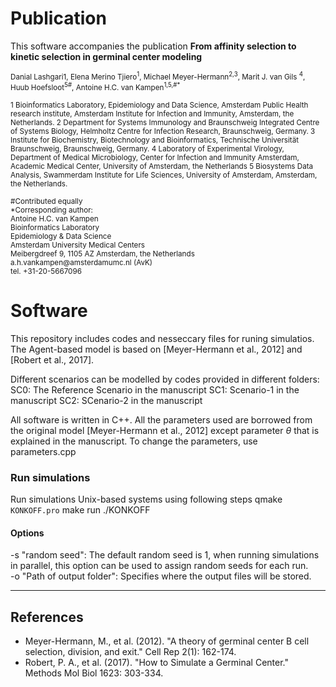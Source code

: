

# Publication

This software accompanies the publication
 **From affinity selection to kinetic selection in germinal center modeling**

<sup>
Danial Lashgari1, Elena Merino Tjiero<sup>1</sup>, Michael Meyer-Hermann<sup>2,3</sup>, Marit J. van Gils <sup>4</sup>, Huub Hoefsloot<sup>5#</sup>, Antoine H.C. van Kampen<sup>1,5,#*</sup></sup>

<sup> 1 Bioinformatics Laboratory, Epidemiology and Data Science, Amsterdam Public Health research institute, Amsterdam Institute for Infection and Immunity, Amsterdam, the Netherlands.
2 Department for Systems Immunology and Braunschweig Integrated Centre of Systems Biology, Helmholtz Centre for Infection Research, Braunschweig, Germany.
3 Institute for Biochemistry, Biotechnology and Bioinformatics, Technische Universität Braunschweig, Braunschweig, Germany.
4 Laboratory of Experimental Virology, Department of Medical Microbiology, Center for Infection and Immunity Amsterdam, Academic Medical Center, University of Amsterdam, the Netherlands
5 Biosystems Data Analysis, Swammerdam Institute for Life Sciences, University of Amsterdam, Amsterdam, the Netherlands.
</sup>

<sup>
#Contributed equally<br> 
*Corresponding author:<br> 
Antoine H.C. van Kampen<br>
Bioinformatics Laboratory<br>
Epidemiology & Data Science<br>
Amsterdam University Medical Centers<br>
Meibergdreef 9, 1105 AZ Amsterdam, the Netherlands<br>
a.h.vankampen@amsterdamumc.nl (AvK)<br>
tel. +31-20-5667096 <br>
</sup>


# Software
This repository includes codes and nesseccary files for runing simulatios. The Agent-based model is based on [Meyer-Hermann et al., 2012] and [Robert et al., 2017].

Different scenarios can be modelled by codes provided in different folders:
   SC0: The Reference Scenario in the manuscript
   SC1: Scenario-1 in the manuscript
   SC2: SCenario-2 in the manuscript

All software is written in C++. All the parameters used are borrowed from the original model [Meyer-Hermann et al., 2012] except parameter $\theta$ that is explained in the manuscript. To change the parameters, use parameters.cpp

### Run simulations   
Run simulations Unix-based systems using following steps
qmake `KONKOFF.pro` 
make
run ./KONKOFF </br>
 
#### Options 
 -s "random seed": The default random seed is 1, when running simulations in parallel, this option can be used to assign random seeds for each run. <br> 
 -o "Path of output folder": Specifies where the output files will be stored. 
___________________________________________________________________________________________________________________________________________________________________________________
## References
* Meyer-Hermann, M., et al. (2012). "A theory of germinal center B cell selection, division, and exit." Cell Rep 2(1): 162-174.
* Robert, P. A., et al. (2017). "How to Simulate a Germinal Center." Methods Mol Biol 1623: 303-334.
	
